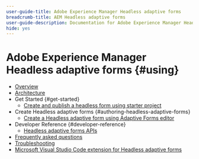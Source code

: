 ```yaml
---
user-guide-title: Adobe Experience Manager Headless adaptive forms
breadcrumb-title: AEM Headless adaptive forms
user-guide-description: Documentation for Adobe Experience Manager Headless adaptive forms
hide: yes
---
```


# Adobe Experience Manager Headless adaptive forms {#using}

+ [Overview](overview.md)
+ [Architecture](architecture.md)
+ Get Started {#get-started}
    + [Create and publish a headless form using starter project](create-and-publish-a-headless-form.md)
+ Create Headless adaptive forms {#authoring-headless-adaptive-forms}
    + [Create a Headless adaptive form using Adaptive Forms editor](create-a-headless-adaptive-form.md)
+ Developer Reference {#developer-reference}
    + [Headless adaptive forms APIs](https://opensource.adobe.com/aem-forms-af-runtime/api/)
+ [Frequently asked questions](faq.md)
+ [Troubleshooting](troubleshooting.md)
+ [Microsoft Visual Studio Code extension for Headless adaptive forms](visual-studio-code-extension-for-headless-adaptive-forms.md)



<!--

Articles must be added to this TOC file in order to render.

Use this list format to specify links to articles and section headings that expand and collapse in the left rail of the user guide.

An article link CANNOT be used as a section heading.
-->